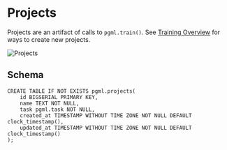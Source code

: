 # Projects

Projects are an artifact of calls to `pgml.train()`. See [Training Overview](/docs/guides/training/overview/) for ways to create new projects.

![Projects](/dashboard/static/images/dashboard/project.png)

## Schema

```postgresql
CREATE TABLE IF NOT EXISTS pgml.projects(
	id BIGSERIAL PRIMARY KEY,
	name TEXT NOT NULL,
	task pgml.task NOT NULL,
	created_at TIMESTAMP WITHOUT TIME ZONE NOT NULL DEFAULT clock_timestamp(),
	updated_at TIMESTAMP WITHOUT TIME ZONE NOT NULL DEFAULT clock_timestamp()
);
```
